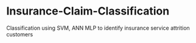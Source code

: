 # Insurance-Claim-Classification
Classification using SVM, ANN MLP to identify insurance service attrition customers

